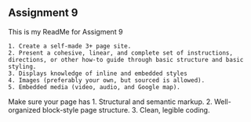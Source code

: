 ## Assignment 9
This is my ReadMe for Assigment 9

    1. Create a self-made 3+ page site.
    2. Present a cohesive, linear, and complete set of instructions, directions, or other how-to guide through basic structure and basic styling.
    3. Displays knowledge of inline and embedded styles
    4. Images (preferably your own, but sourced is allowed).
    5. Embedded media (video, audio, and Google map).

Make sure your page has
    1. Structural and semantic markup.
    2. Well-organized block-style page structure.
    3. Clean, legible coding.